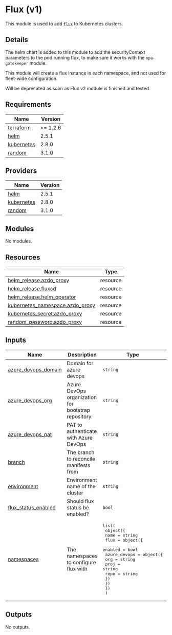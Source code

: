 # Flux (v1)

This module is used to add [`flux`](https://github.com/fluxcd/flux) to Kubernetes clusters.

## Details

The helm chart is added to this module to add the securityContext parameters to the pod running flux, to make sure it works with the `opa-gatekeeper` module.

This module will create a flux instance in each namespace, and not used for fleet-wide configuration.

Will be deprecated as soon as Flux v2 module is finished and tested.

## Requirements

| Name | Version |
|------|---------|
| <a name="requirement_terraform"></a> [terraform](#requirement\_terraform) | >= 1.2.6 |
| <a name="requirement_helm"></a> [helm](#requirement\_helm) | 2.5.1 |
| <a name="requirement_kubernetes"></a> [kubernetes](#requirement\_kubernetes) | 2.8.0 |
| <a name="requirement_random"></a> [random](#requirement\_random) | 3.1.0 |

## Providers

| Name | Version |
|------|---------|
| <a name="provider_helm"></a> [helm](#provider\_helm) | 2.5.1 |
| <a name="provider_kubernetes"></a> [kubernetes](#provider\_kubernetes) | 2.8.0 |
| <a name="provider_random"></a> [random](#provider\_random) | 3.1.0 |

## Modules

No modules.

## Resources

| Name | Type |
|------|------|
| [helm_release.azdo_proxy](https://registry.terraform.io/providers/hashicorp/helm/2.5.1/docs/resources/release) | resource |
| [helm_release.fluxcd](https://registry.terraform.io/providers/hashicorp/helm/2.5.1/docs/resources/release) | resource |
| [helm_release.helm_operator](https://registry.terraform.io/providers/hashicorp/helm/2.5.1/docs/resources/release) | resource |
| [kubernetes_namespace.azdo_proxy](https://registry.terraform.io/providers/hashicorp/kubernetes/2.8.0/docs/resources/namespace) | resource |
| [kubernetes_secret.azdo_proxy](https://registry.terraform.io/providers/hashicorp/kubernetes/2.8.0/docs/resources/secret) | resource |
| [random_password.azdo_proxy](https://registry.terraform.io/providers/hashicorp/random/3.1.0/docs/resources/password) | resource |

## Inputs

| Name | Description | Type | Default | Required |
|------|-------------|------|---------|:--------:|
| <a name="input_azure_devops_domain"></a> [azure\_devops\_domain](#input\_azure\_devops\_domain) | Domain for azure devops | `string` | `"dev.azure.com"` | no |
| <a name="input_azure_devops_org"></a> [azure\_devops\_org](#input\_azure\_devops\_org) | Azure DevOps organization for bootstrap repository | `string` | n/a | yes |
| <a name="input_azure_devops_pat"></a> [azure\_devops\_pat](#input\_azure\_devops\_pat) | PAT to authenticate with Azure DevOps | `string` | n/a | yes |
| <a name="input_branch"></a> [branch](#input\_branch) | The branch to reconcile manifests from | `string` | `"main"` | no |
| <a name="input_environment"></a> [environment](#input\_environment) | Environment name of the cluster | `string` | n/a | yes |
| <a name="input_flux_status_enabled"></a> [flux\_status\_enabled](#input\_flux\_status\_enabled) | Should flux status be enabled? | `bool` | `false` | no |
| <a name="input_namespaces"></a> [namespaces](#input\_namespaces) | The namespaces to configure flux with | <pre>list(<br>    object({<br>      name = string<br>      flux = object({<br>        enabled = bool<br>        azure_devops = object({<br>          org  = string<br>          proj = string<br>          repo = string<br>        })<br>      })<br>    })<br>  )</pre> | n/a | yes |

## Outputs

No outputs.
